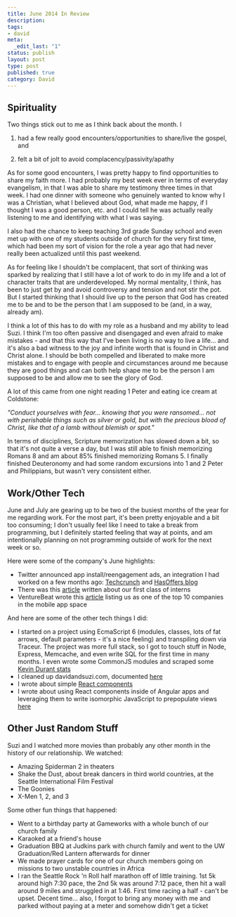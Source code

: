 ```yaml
---
title: June 2014 In Review
description:
tags:
- david
meta:
  _edit_last: "1"
status: publish
layout: post
type: post
published: true
category: David
---
```


Spirituality
------------
Two things stick out to me as I think back about the month. I

1. had a few really good encounters/opportunities to share/live the gospel, and

2. felt a bit of jolt to avoid complacency/passivity/apathy

As for some good encounters, I was pretty happy to find opportunities to share my faith more. I had probably my best week ever in terms of everyday evangelism, in that I was able to share my testimony three times in that week. I had one dinner with someone who genuinely wanted to know why I was a Christian, what I believed about God, what made me happy, if I thought I was a good person, etc. and I could tell he was actually really listening to me and identifying with what I was saying.

I also had the chance to keep teaching 3rd grade Sunday school and even met up with one of my students outside of church for the very first time, which had been my sort of vision for the role a year ago that had never really been actualized until this past weekend.

As for feeling like I shouldn't be complacent, that sort of thinking was sparked by realizing that I still have a lot of work to do in my life and a lot of character traits that are underdeveloped. My normal mentality, I think, has been to just get by and avoid controversy and tension and not stir the pot. But I started thinking that I should live up to the person that God has created me to be and to be the person that I am supposed to be (and, in a way, already am).

I think a lot of this has to do with my role as a husband and my ability to lead Suzi. I think I'm too often passive and disengaged and even afraid to make mistakes - and that this way that I've been living is no way to live a life... and it's also a bad witness to the joy and infinite worth that is found in Christ and Christ alone. I should be both compelled and liberated to make more mistakes and to engage with people and circumstances around me because they are good things and can both help shape me to be the person I am supposed to be and allow me to see the glory of God.

A lot of this came from one night reading 1 Peter and eating ice cream at Coldstone:

_"Conduct yourselves with fear... knowing that you were ransomed... not with perishable things such as silver or gold, but with the precious blood of Christ, like that of a lamb without blemish or spot."_

In terms of disciplines, Scripture memorization has slowed down a bit, so that it's not quite a verse a day, but I was still able to finish memorizing Romans 8 and am about 85% finished memorizing Romans 5. I finally finished Deuteronomy and had some random excursions into 1 and 2 Peter and Philippians, but wasn't very consistent either.


Work/Other Tech
---------------
June and July are gearing up to be two of the busiest months of the year for me regarding work. For the most part, it's been pretty enjoyable and a bit too consuming; I don't usually feel like I need to take a break from programming, but I definitely started feeling that way at points, and am intentionally planning on not programming outside of work for the next week or so.

Here were some of the company's June highlights:

- Twitter announced app install/reengagement ads, an integration I had worked on a few months ago: [Techcrunch](http://techcrunch.com/2014/06/30/twitter-rolls-out-app-install-and-engagement-ads-and-new-click-pricing-globally/) and [HasOffers blog](http://www.hasoffers.com/blog/mat-named-twitter-ads-mobile-attribution-partner/)
- There was this [article](http://www.fromyaleorjail.com/the-interviews/2014/6/24/0da7bi4w1czzytujn44wtyl24jllpb) written about our first class of interns
- VentureBeat wrote this [article](http://venturebeat.com/2014/06/23/10-of-the-fastest-movers-in-the-38b-mobile-apps-and-ads-market/) listing us as one of the top 10 companies in the mobile app space

And here are some of the other tech things I did:

- I started on a project using EcmaScript 6 (modules, classes, lots of fat arrows, default parameters - it's a nice feeling) and transpiling down via Traceur. The project was more full stack, so I got to touch stuff in Node, Express, Memcache, and even write SQL for the first time in many months. I even wrote some CommonJS modules and scraped some [Kevin Durant stats](https://gist.github.com/davidchang/130b03e307ff8449287d)
- I cleaned up davidandsuzi.com, documented [here](http://davidandsuzi.com/2014-slight-site-update/)
- I wrote  about simple [React components](http://davidandsuzi.com/react-components-for-cat-videos/)
- I wrote about using React components inside of Angular apps and leveraging them to write isomorphic JavaScript to prepopulate views [here](http://davidandsuzi.com/using-react-for-faster-renders-and-isomorphism-in-angular/)


Other Just Random Stuff
-----------------------
Suzi and I watched more movies than probably any other month in the history of our relationship. We watched:

- Amazing Spiderman 2 in theaters
- Shake the Dust, about break dancers in third world countries, at the Seattle International Film Festival
- The Goonies
- X-Men 1, 2, and 3

Some other fun things that happened:

- Went to a birthday party at Gameworks with a whole bunch of our church family
- Karaoked at a friend's house
- Graduation BBQ at Judkins park with church family and went to the UW Graduation/Red Lantern afterwards for dinner
- We made prayer cards for one of our church members going on missions to two unstable countries in Africa
- I ran the Seattle Rock 'n Roll half marathon off of little training. 1st 5k around high 7:30 pace, the 2nd 5k was around 7:12 pace, then hit a wall around 9 miles and struggled in at 1:46. First time racing a half - can't be upset. Decent time... also, I forgot to bring any money with me and parked without paying at a meter and somehow didn't get a ticket
